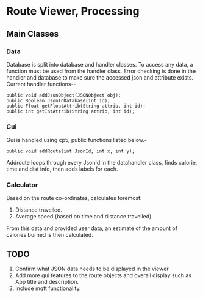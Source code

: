 ﻿# Route Viewer, Processing
## Main Classes
### Data
Database is split into database and handler classes. To access any data, a function must be used from the handler class. 
Error checking is done in the handler and database to make sure the accessed json and attribute exists.
  Current handler functions--
  
    public void addJsonObject(JSONObject obj);
    public Boolean JsonInDatabase(int id);
    public Float getFloatAttrib(String attrib, int id);
    public int getIntAttrib(String attrib, int id);
    
### Gui
Gui is handled using cp5, public functions listed below.-
	
	public void addRoute(int JsonId, int x, int y);
   
Addroute loops through every JsonId in the datahandler class, finds calorie, time and dist info, then adds labels for each.

### Calculator
Based on the route co-ordinates, calculates foremost:
1. Distance travelled.
2. Average speed (based on time and distance travelled).

From this data and provided user data, an estimate of the amount of calories burned is then calculated.

## TODO
1. Confirm what JSON data needs to be displayed in the viewer
2. Add more gui features to the route objects and overall display such as App title and description.
3. Include mqtt functionality.

